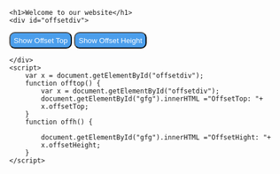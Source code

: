 <!DOCTYPE html>
<html>
<head>
	<style>
		#offsetdiv {
			top: 80px;
			margin: 20px;
			padding: 10px;
			width: 350px;
			position: absolute;
			border: 5px solid green
		}
        button{
            background-color: rgb(75, 158, 236);
            color: white;
            border-radius: 10px;
            height: 30px;
        }
        h1{
            text-align: center;
        }
	</style>
</head>

<body>
	
	<h1>Welcome to our website</h1>
	<div id="offsetdiv">
		
<p>
			<button onclick="offtop()">Show Offset Top</button>
            <button onclick="offh()">Show Offset Height</button>
		</p>

		
<p> <span id="gfg"></span></p>


	</div>
	<script>
        var x = document.getElementById("offsetdiv");
		function offtop() {
			var x = document.getElementById("offsetdiv");
			document.getElementById("gfg").innerHTML ="OffsetTop: "+
			x.offsetTop;
		}
        function offh() {
			
			document.getElementById("gfg").innerHTML ="OffsetHight: "+
			x.offsetHeight;
		}
	</script>
</body>
</html>
